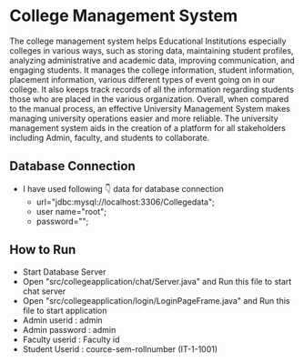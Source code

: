 # College Management System 
The college management system helps Educational Institutions especially colleges in various ways, such as storing data, maintaining student profiles, analyzing administrative and academic data, improving communication, and engaging students.
It manages the college information, student information, placement information, various different types of event going on in our college. It also keeps track records of all the information regarding students those who are placed in the various organization.
Overall, when compared to the manual process, an effective University Management System makes managing university operations easier and more reliable. The university management system aids in the creation of a platform for all stakeholders including Admin, faculty, and students to collaborate.

## Database Connection

* I have used following 👇 data for database connection
    * url="jdbc:mysql://localhost:3306/Collegedata";
    * user name="root";
    * password="";

## How to Run 

* Start Database Server
* Open "src/collegeapplication/chat/Server.java" and Run this file to start chat server
* Open "src/collegeapplication/login/LoginPageFrame.java" and Run this file to start application
* Admin userid : admin
* Admin password  : admin
* Faculty userid  : Faculty id
* Student Userid  : cource-sem-rollnumber (IT-1-1001)        


